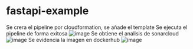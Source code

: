 # fastapi-example
Se crera el pipeline por cloudformation, se añade el template
Se ejecuta el pipeline de forma exitosa
![image](https://github.com/lesarmiento37/fastapi-example/assets/17441125/be3b3c6e-2411-435b-bd5b-af164a789c1d)
Se obtiene el analisis de sonarcloud
![image](https://github.com/lesarmiento37/fastapi-example/assets/17441125/e97fad50-b142-4ee1-af98-9d57e0f19723)
Se evidencia la imagen en dockerhub
![image](https://github.com/lesarmiento37/fastapi-example/assets/17441125/8142297e-c5dc-4432-a93b-dc017ec7db5a)

